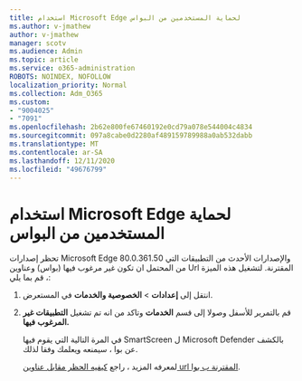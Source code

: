 ```yaml
---
title: استخدام Microsoft Edge لحماية المستخدمين من البواس
ms.author: v-jmathew
author: v-jmathew
manager: scotv
ms.audience: Admin
ms.topic: article
ms.service: o365-administration
ROBOTS: NOINDEX, NOFOLLOW
localization_priority: Normal
ms.collection: Adm_O365
ms.custom:
- "9004025"
- "7091"
ms.openlocfilehash: 2b62e800fe67460192e0cd79a078e544004c4834
ms.sourcegitcommit: 097a8cabe0d2280af489159789988a0ab532dabb
ms.translationtype: MT
ms.contentlocale: ar-SA
ms.lasthandoff: 12/11/2020
ms.locfileid: "49676799"
---
```

# <a name="use-microsoft-edge-to-protect-users-against-puas"></a>استخدام Microsoft Edge لحماية المستخدمين من البواس

تحظر إصدارات Microsoft Edge 80.0.361.50 والإصدارات الأحدث من التطبيقات التي من المحتمل ان تكون غير مرغوب فيها (بواس) وعناوين Url المقترنة. لتشغيل هذه الميزة ، قم بما يلي:

1. انتقل إلى **إعدادات**  >  **الخصوصية والخدمات** في المستعرض.

2. قم بالتمرير للأسفل وصولا إلى قسم **الخدمات** وتاكد من انه تم تشغيل **التطبيقات غير المرغوب** **فيها.**

    في المرة التالية التي يقوم فيها SmartScreen ل Microsoft Defender بالكشف عن بوا ، سيمنعه ويعلمك وفقا لذلك.

    لمعرفه المزيد ، راجع [كيفيه الحظر مقابل عناوين url المقترنة ب بوا](https://go.microsoft.com/fwlink/?linkid=2133024).
